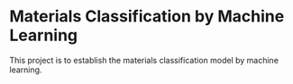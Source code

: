 # Materials Classification by Machine Learning

This project is to establish the materials classification model by machine learning. 
